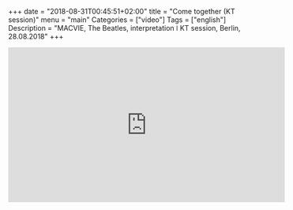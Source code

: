 
+++
date = "2018-08-31T00:45:51+02:00"
title = "Come together (KT session)"
menu = "main"
Categories = ["video"]
Tags = ["english"]
Description = "MACVIE, The Beatles, interpretation   ǀ   KT session, Berlin, 28.08.2018"
+++


<iframe width="560" height="315" src="https://www.youtube.com/embed/CZyU490qBqs?rel=0" frameborder="0" allow="autoplay; encrypted-media" allowfullscreen></iframe> 




